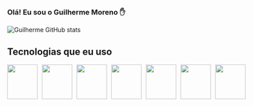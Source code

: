 ### Olá! Eu sou o Guilherme Moreno ✋

![Guilherme GitHub stats](https://github-readme-stats.vercel.app/api?username=Gui250&show_icons=true&theme=radical)


## Tecnologias que eu uso

<div style="display: flex; gap: 10px; align-items: center;">
  <img height="80" width="70" src="https://cdn.jsdelivr.net/gh/devicons/devicon@latest/icons/java/java-original-wordmark.svg" />
  <img height="80" width="70" src="https://cdn.jsdelivr.net/gh/devicons/devicon@latest/icons/javascript/javascript-original.svg" />
  <img height="80" width="70" src="https://cdn.jsdelivr.net/gh/devicons/devicon@latest/icons/typescript/typescript-original.svg" />
  <img height="80" width="70" src="https://cdn.jsdelivr.net/gh/devicons/devicon@latest/icons/nodejs/nodejs-original-wordmark.svg" />
  <img height="80" width="70" src="https://cdn.jsdelivr.net/gh/devicons/devicon@latest/icons/react/react-original.svg" />
  <img height="80" width="70" src="https://cdn.jsdelivr.net/gh/devicons/devicon@latest/icons/html5/html5-original-wordmark.svg" />
  <img height="80" width="70" src="https://cdn.jsdelivr.net/gh/devicons/devicon@latest/icons/css3/css3-original.svg" />
  
</div>

